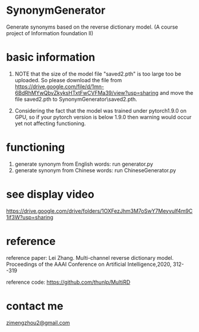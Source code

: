 # SynonymGenerator
Generate synonyms based on the reverse dictionary model. (A course project of Information foundation II)

# basic information
1. NOTE that the size of the model file "saved2.pth" is too large too be uploaded. So please download the file from https://drive.google.com/file/d/1mn-6BdRhMYwQbvZkyksHTxtFwCVFMa39/view?usp=sharing and move the file saved2.pth to SynonymGenerator\saved2.pth.

2. Considering the fact that the model was trained under pytorch1.9.0 on GPU, so if your pytorch version is below 1.9.0 then warning would occur yet not affecting functioning.

# functioning
1. generate synonym from English words: run generator.py
2. generate synonym from Chinese words: run ChineseGenerator.py

# see display video
https://drive.google.com/drive/folders/1OXFezJhm3M7oSwY7Meyvulf4m9C1if3W?usp=sharing

# reference
reference paper: Lei Zhang. Multi-channel reverse dictionary model. Proceedings of the AAAI Conference on Artificial Intelligence,2020, 312--319 

reference code: https://github.com/thunlp/MultiRD

# contact me
zimengzhou2@gmail.com


